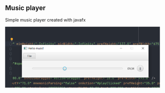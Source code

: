 ## Music player
Simple music player created with javafx

![Music player gui](pictures/Screenshot%20(103).png)